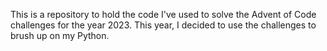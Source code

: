This is a repository to hold the code I've used to solve the Advent of Code challenges for the year 2023. This year, I decided to use the challenges to brush up on my Python.
